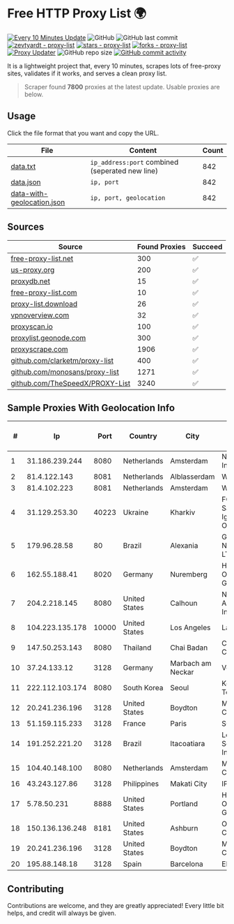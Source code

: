 
# Free HTTP Proxy List 🌍

[![Every 10 Minutes Update](https://github.com/mertguvencli/http-proxy-list/actions/workflows/main.yml/badge.svg?branch=main)](https://github.com/mertguvencli/http-proxy-list/actions/workflows/main.yml)
![GitHub](https://img.shields.io/github/license/mertguvencli/http-proxy-list)
![GitHub last commit](https://img.shields.io/github/last-commit/mertguvencli/http-proxy-list)
[![zevtyardt - proxy-list](https://img.shields.io/static/v1?label=zevtyardt&message=proxy-list&color=blue&logo=github)](https://github.com/zevtyardt/proxy-list "Go to GitHub repo")
[![stars - proxy-list](https://img.shields.io/github/stars/zevtyardt/proxy-list?style=social)](https://github.com/zevtyardt/proxy-list)
[![forks - proxy-list](https://img.shields.io/github/forks/zevtyardt/proxy-list?style=social)](https://github.com/zevtyardt/proxy-list)
[![Proxy Updater](https://github.com/zevtyardt/proxy-list/workflows/Proxy%20Updater/badge.svg)](https://github.com/zevtyardt/proxy-list/actions?query=workflow:"Proxy+Updater")
![GitHub repo size](https://img.shields.io/github/repo-size/zevtyardt/proxy-list)
[![GitHub commit activity](https://img.shields.io/github/commit-activity/m/zevtyardt/proxy-list?logo=commits)](https://github.com/zevtyardt/proxy-list/commits/main)

It is a lightweight project that, every 10 minutes, scrapes lots of free-proxy sites, validates if it works, and serves a clean proxy list.

> Scraper found **7800** proxies at the latest update. Usable proxies are below.

## Usage

Click the file format that you want and copy the URL.

|File|Content|Count|
|----|-------|-----|
|[data.txt](https://raw.githubusercontent.com/mertguvencli/http-proxy-list/main/proxy-list/data.txt)|`ip_address:port` combined (seperated new line)|842|
|[data.json](https://raw.githubusercontent.com/mertguvencli/http-proxy-list/main/proxy-list/data.json)|`ip, port`|842|
|[data-with-geolocation.json](https://raw.githubusercontent.com/mertguvencli/http-proxy-list/main/proxy-list/data-with-geolocation.json)|`ip, port, geolocation`|842|

## Sources

|Source|Found Proxies|Succeed|
|------|-------------|-------|
|[free-proxy-list.net](https://free-proxy-list.net)|300|✅|
|[us-proxy.org](https://www.us-proxy.org)|200|✅|
|[proxydb.net](http://proxydb.net)|15|✅|
|[free-proxy-list.com](https://free-proxy-list.com/?page=&port=&type%5B%5D=http&type%5B%5D=https&up_time=0&search=Search)|10|✅|
|[proxy-list.download](https://www.proxy-list.download/HTTP)|26|✅|
|[vpnoverview.com](https://vpnoverview.com/privacy/anonymous-browsing/free-proxy-servers)|32|✅|
|[proxyscan.io](https://www.proxyscan.io)|100|✅|
|[proxylist.geonode.com](https://proxylist.geonode.com/api/proxy-list?limit=300&page=1&sort_by=lastChecked&sort_type=desc&protocols=http,https)|300|✅|
|[proxyscrape.com](https://api.proxyscrape.com/v2/?request=displayproxies&protocol=http&timeout=10000&country=all&ssl=all&anonymity=all)|1906|✅|
|[github.com/clarketm/proxy-list](https://raw.githubusercontent.com/clarketm/proxy-list/master/proxy-list-raw.txt)|400|✅|
|[github.com/monosans/proxy-list](https://raw.githubusercontent.com/monosans/proxy-list/main/proxies/http.txt)|1271|✅|
|[github.com/TheSpeedX/PROXY-List](https://raw.githubusercontent.com/TheSpeedX/PROXY-List/master/http.txt)|3240|✅|


## Sample Proxies With Geolocation Info

|#|Ip|Port|Country|City|Internet Service Provider|
|-|--|----|-------|----|-------------------------|
|1|31.186.239.244|8080|Netherlands|Amsterdam|NetSkope Inc|
|2|81.4.122.143|8081|Netherlands|Alblasserdam|WeservIT|
|3|81.4.102.223|8081|Netherlands|Amsterdam|WeservIT|
|4|31.129.253.30|40223|Ukraine|Kharkiv|FOP Samoilenko Igor Olegovich|
|5|179.96.28.58|80|Brazil|Alexania|G8 NETWORKS LTDA|
|6|162.55.188.41|8020|Germany|Nuremberg|Hetzner Online GmbH|
|7|204.2.218.145|8080|United States|Calhoun|NTT America, Inc.|
|8|104.223.135.178|10000|United States|Los Angeles|LayerHost|
|9|147.50.253.143|8080|Thailand|Chai Badan|Cloudforest Co., ltd.|
|10|37.24.133.12|3128|Germany|Marbach am Neckar|Vodafone|
|11|222.112.103.174|8080|South Korea|Seoul|Korea Telecom|
|12|20.241.236.196|3128|United States|Boydton|Microsoft Corporation|
|13|51.159.115.233|3128|France|Paris|SCALEWAY|
|14|191.252.221.20|3128|Brazil|Itacoatiara|Locaweb Serviços de Internet S/A|
|15|104.40.148.100|8080|Netherlands|Amsterdam|Microsoft Corporation|
|16|43.243.127.86|3128|Philippines|Makati City|IPVG|
|17|5.78.50.231|8888|United States|Portland|Hetzner Online GmbH|
|18|150.136.136.248|8181|United States|Ashburn|Oracle Corporation|
|19|20.241.236.196|3128|United States|Boydton|Microsoft Corporation|
|20|195.88.148.18|3128|Spain|Barcelona|Elstir S.L.|



## Contributing

Contributions are welcome, and they are greatly appreciated! Every
little bit helps, and credit will always be given.

